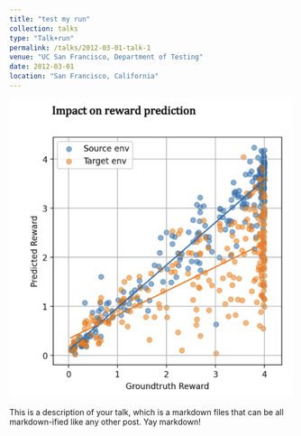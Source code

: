 ```yaml
---
title: "test my run"
collection: talks
type: "Talk+run"
permalink: /talks/2012-03-01-talk-1
venue: "UC San Francisco, Department of Testing"
date: 2012-03-01
location: "San Francisco, California"
---
```

![Description of my talk](/images/pub_2.png)

This is a description of your talk, which is a markdown files that can be all markdown-ified like any other post. Yay markdown!
